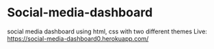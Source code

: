 # Social-media-dashboard
social media dashboard using html, css with two different themes
Live: https://social-media-dashboard0.herokuapp.com/
